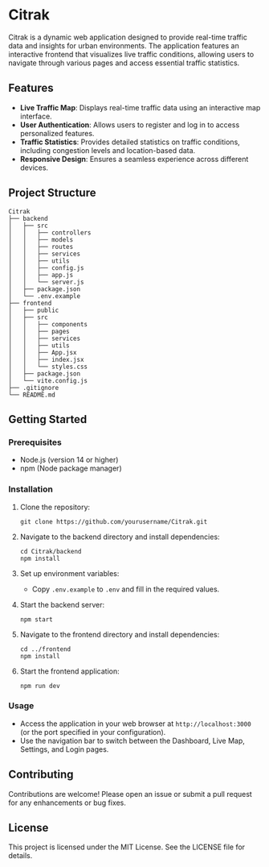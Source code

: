 # Citrak

Citrak is a dynamic web application designed to provide real-time traffic data and insights for urban environments. The application features an interactive frontend that visualizes live traffic conditions, allowing users to navigate through various pages and access essential traffic statistics.

## Features

- **Live Traffic Map**: Displays real-time traffic data using an interactive map interface.
- **User Authentication**: Allows users to register and log in to access personalized features.
- **Traffic Statistics**: Provides detailed statistics on traffic conditions, including congestion levels and location-based data.
- **Responsive Design**: Ensures a seamless experience across different devices.

## Project Structure

```
Citrak
├── backend
│   ├── src
│   │   ├── controllers
│   │   ├── models
│   │   ├── routes
│   │   ├── services
│   │   ├── utils
│   │   ├── config.js
│   │   ├── app.js
│   │   └── server.js
│   ├── package.json
│   └── .env.example
├── frontend
│   ├── public
│   ├── src
│   │   ├── components
│   │   ├── pages
│   │   ├── services
│   │   ├── utils
│   │   ├── App.jsx
│   │   ├── index.jsx
│   │   └── styles.css
│   ├── package.json
│   └── vite.config.js
├── .gitignore
└── README.md
```

## Getting Started

### Prerequisites

- Node.js (version 14 or higher)
- npm (Node package manager)

### Installation

1. Clone the repository:
   ```
   git clone https://github.com/yourusername/Citrak.git
   ```

2. Navigate to the backend directory and install dependencies:
   ```
   cd Citrak/backend
   npm install
   ```

3. Set up environment variables:
   - Copy `.env.example` to `.env` and fill in the required values.

4. Start the backend server:
   ```
   npm start
   ```

5. Navigate to the frontend directory and install dependencies:
   ```
   cd ../frontend
   npm install
   ```

6. Start the frontend application:
   ```
   npm run dev
   ```

### Usage

- Access the application in your web browser at `http://localhost:3000` (or the port specified in your configuration).
- Use the navigation bar to switch between the Dashboard, Live Map, Settings, and Login pages.

## Contributing

Contributions are welcome! Please open an issue or submit a pull request for any enhancements or bug fixes.

## License

This project is licensed under the MIT License. See the LICENSE file for details.